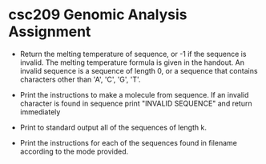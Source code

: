 # csc209 Genomic Analysis Assignment

* Return the melting temperature of sequence, or -1 if the sequence is invalid.
The melting temperature formula is given in the handout.
An invalid sequence is a sequence of length 0, or a sequence that contains
characters other than 'A', 'C', 'G', 'T'.

* Print the instructions to make a molecule from sequence.
 If an invalid character is found in sequence print
 "INVALID SEQUENCE" and return immediately
 

*  Print to standard output all of the sequences of length k.
 
 * Print the instructions for each of the sequences found in filename according
  to the mode provided.


    
